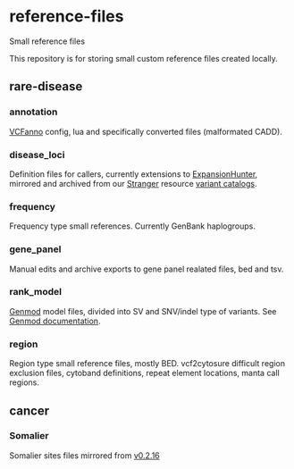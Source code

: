 # reference-files

Small reference files

This repository is for storing small custom reference files created locally.

## rare-disease

### annotation

[VCFanno](https://github.com/brentp/vcfanno/) config, lua and specifically converted files (malformated CADD).

### disease_loci

Definition files for callers, currently extensions to [ExpansionHunter](https://github.com/Illumina/ExpansionHunter/tree/master/variant_catalog), mirrored and archived from our [Stranger](https://github.com/moonso/stranger) resource [variant catalogs](https://github.com/moonso/stranger/tree/master/stranger/resources).

### frequency

Frequency type small references. Currently GenBank haplogroups.

### gene_panel

Manual edits and archive exports to gene panel realated files, bed and tsv.

### rank_model

[Genmod](https://github.com/moonso/genmod) model files, divided into SV and SNV/indel type of variants. See [Genmod documentation](http://moonso.github.io/genmod/).

### region

Region type small reference files, mostly BED. vcf2cytosure difficult region exclusion files, cytoband definitions, repeat element locations, manta call regions.

## cancer

### Somalier

Somalier sites files mirrored from [v0.2.16](https://github.com/brentp/somalier/releases/tag/v0.2.16)
